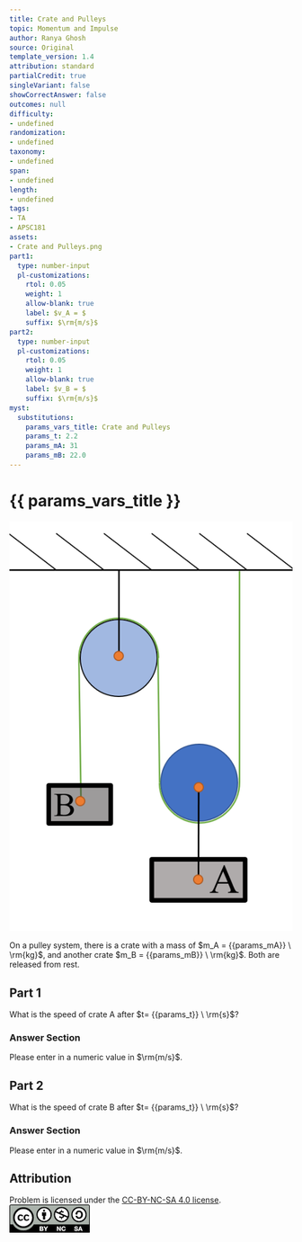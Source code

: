 ```yaml
---
title: Crate and Pulleys
topic: Momentum and Impulse
author: Ranya Ghosh
source: Original
template_version: 1.4
attribution: standard
partialCredit: true
singleVariant: false
showCorrectAnswer: false
outcomes: null
difficulty:
- undefined
randomization:
- undefined
taxonomy:
- undefined
span:
- undefined
length:
- undefined
tags:
- TA
- APSC181
assets:
- Crate and Pulleys.png
part1:
  type: number-input
  pl-customizations:
    rtol: 0.05
    weight: 1
    allow-blank: true
    label: $v_A = $
    suffix: $\rm{m/s}$
part2:
  type: number-input
  pl-customizations:
    rtol: 0.05
    weight: 1
    allow-blank: true
    label: $v_B = $
    suffix: $\rm{m/s}$
myst:
  substitutions:
    params_vars_title: Crate and Pulleys
    params_t: 2.2
    params_mA: 31
    params_mB: 22.0
---
```

# {{ params_vars_title }}
<img src="Crate and Pulleys.png" width=600>

On a pulley system, there is a crate with a mass of $m_A = {{params_mA}} \ \rm{kg}$, and another crate $m_B = {{params_mB}} \ \rm{kg}$. Both are released from rest.

## Part 1

What is the speed of crate A after $t= {{params_t}} \ \rm{s}$?

### Answer Section

Please enter in a numeric value in $\rm{m/s}$.

## Part 2

What is the speed of crate B after $t= {{params_t}} \ \rm{s}$?

### Answer Section

Please enter in a numeric value in $\rm{m/s}$.

## Attribution

Problem is licensed under the [CC-BY-NC-SA 4.0 license](https://creativecommons.org/licenses/by-nc-sa/4.0/).<br> ![The Creative Commons 4.0 license requiring attribution-BY, non-commercial-NC, and share-alike-SA license.](https://raw.githubusercontent.com/firasm/bits/master/by-nc-sa.png)